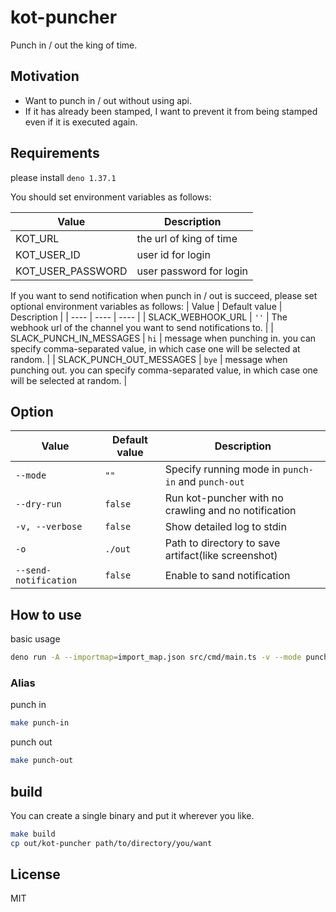 # kot-puncher

Punch in / out the king of time.

## Motivation

- Want to punch in / out without using api.
- If it has already been stamped, I want to prevent it from being stamped even if it is executed again.

## Requirements

please install `deno 1.37.1`

You should set environment variables as follows:

|  Value  |  Description |
| ---- | ---- |
|  KOT_URL  |   the url of king of time  |
|  KOT_USER_ID  |  user id for login  |
|  KOT_USER_PASSWORD  |  user password for login  |

If you want to send notification when punch in / out is succeed, please set optional environment variables as follows:
|  Value  | Default value | Description |
| ---- | ---- | ---- |
|  SLACK_WEBHOOK_URL  | `''` | The webhook url of the channel you want to send notifications to. |
|  SLACK_PUNCH_IN_MESSAGES | `hi` | message when punching in. you can specify comma-separated value, in which case one will be selected at random. |
|  SLACK_PUNCH_OUT_MESSAGES | `bye` | message when punching out. you can specify comma-separated value, in which case one will be selected at random. |

## Option

|  Value  | Default value |  Description |
| ---- | ---- | ---- |
|  `--mode` | `""` | Specify running mode in `punch-in` and `punch-out` |
|  `--dry-run` | `false` | Run kot-puncher with no crawling and no notification |
|  `-v, --verbose` | `false` | Show detailed log to stdin |
|  `-o` | `./out` | Path to directory to save artifact(like screenshot) |
|  `--send-notification` | `false` | Enable to sand notification |

## How to use

basic usage

```bash
deno run -A --importmap=import_map.json src/cmd/main.ts -v --mode punch-in -o out --send-notification
```

### Alias

punch in

```bash
make punch-in
```

punch out

```bash
make punch-out
```

## build

You can create a single binary and put it wherever you like.

```bash
make build
cp out/kot-puncher path/to/directory/you/want
```

## License

MIT
